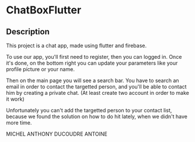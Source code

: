 # ChatBoxFlutter

## Description

This project is a chat app, made using flutter and firebase.

To use our app, you'll first need to register, then you can logged in. Once it's done, on the bottom right you can update your parameters like your profile picture or your name.

Then on the main page you will see a search bar. You have to search an email in order to contact the targetted person, and you'll be able to contact him by creating a private chat. (At least create two account in order to make it work)

Unfortunately you can't add the targetted person to your contact list, because we found the solution on how to do hit lately, when we didn't have more time.

MICHEL ANTHONY
DUCOUDRE ANTOINE
